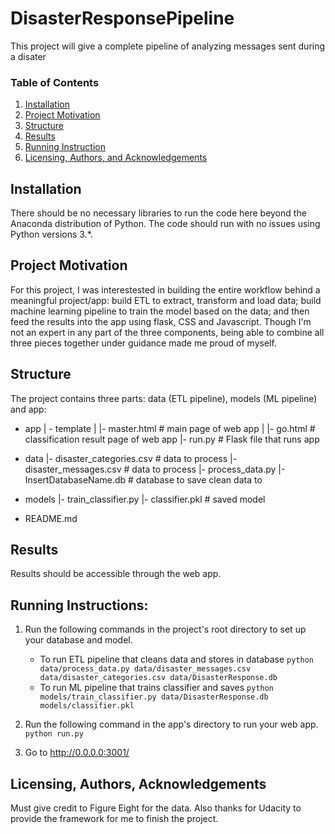 # DisasterResponsePipeline

This project will give a complete pipeline of analyzing messages sent during a disater

### Table of Contents

1. [Installation](#installation)
2. [Project Motivation](#motivation)
3. [Structure](#structure)
4. [Results](#results)
5. [Running Instruction](#instruction)
6. [Licensing, Authors, and Acknowledgements](#licensing)


## Installation <a name="installation"></a>

There should be no necessary libraries to run the code here beyond the Anaconda distribution of Python.  The code should run with no issues using Python versions 3.*.

## Project Motivation<a name="motivation"></a>

For this project, I was interestested in building the entire workflow behind a meaningful project/app: build ETL to extract, transform and load data; build machine learning pipeline to train the model based on the data; and then feed the results into the app using flask, CSS and Javascript. Though I'm not an expert in any part of the three components, being able to combine all three pieces together under guidance made me proud of myself.

## Structure <a name="structure"></a>

The project contains three parts: data (ETL pipeline), models (ML pipeline) and app:

- app
| - template
| |- master.html  # main page of web app
| |- go.html  # classification result page of web app
|- run.py  # Flask file that runs app

- data
|- disaster_categories.csv  # data to process 
|- disaster_messages.csv  # data to process
|- process_data.py
|- InsertDatabaseName.db   # database to save clean data to

- models
|- train_classifier.py
|- classifier.pkl  # saved model 

- README.md

## Results<a name="results"></a>

Results should be accessible through the web app.

## Running Instructions: <a name="instruction"></a> 

1. Run the following commands in the project's root directory to set up your database and model.

    - To run ETL pipeline that cleans data and stores in database
        `python data/process_data.py data/disaster_messages.csv data/disaster_categories.csv data/DisasterResponse.db`
    - To run ML pipeline that trains classifier and saves
        `python models/train_classifier.py data/DisasterResponse.db models/classifier.pkl`

2. Run the following command in the app's directory to run your web app.
    `python run.py`

3. Go to http://0.0.0.0:3001/

## Licensing, Authors, Acknowledgements<a name="licensing"></a>

Must give credit to Figure Eight for the data. Also thanks for Udacity to provide the framework for me to finish the project.
